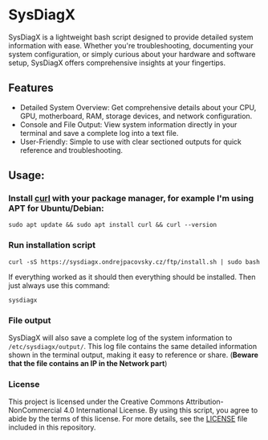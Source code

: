 # SysDiagX
SysDiagX is a lightweight bash script designed to provide detailed system information with ease. Whether you're troubleshooting, documenting your system configuration, or simply curious about your hardware and software setup, SysDiagX offers comprehensive insights at your fingertips.

## Features
- Detailed System Overview: Get comprehensive details about your CPU, GPU, motherboard, RAM, storage devices, and network configuration.
- Console and File Output: View system information directly in your terminal and save a complete log into a text file.
- User-Friendly: Simple to use with clear sectioned outputs for quick reference and troubleshooting.

## Usage:
### Install [curl](https://curl.se/) with your package manager, for example I'm using APT for Ubuntu/Debian:
```
sudo apt update && sudo apt install curl && curl --version
```
### Run installation script
```
curl -sS https://sysdiagx.ondrejpacovsky.cz/ftp/install.sh | sudo bash
```
If everything worked as it should then everything should be installed. Then just always use this command:
```
sysdiagx
```

### File output
SysDiagX will also save a complete log of the system information to `/etc/sysdiagx/output/`. This log file contains the same detailed information shown in the terminal output, making it easy to reference or share. (**Beware that the file contains an IP in the Network part**)

### License
This project is licensed under the Creative Commons Attribution-NonCommercial 4.0 International License. By using this script, you agree to abide by the terms of this license. For more details, see the [LICENSE](./LICENSE) file included in this repository.
